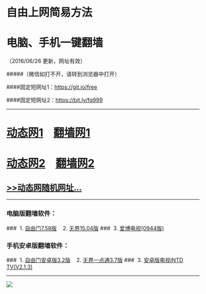 # 自由上网简易方法
# 电脑、手机一键翻墙
（2016/06/26 更新，网址有效）

#####（微信如打不开，请转到浏览器中打开）

####固定短网址1：https://git.io/free

####固定短网址2：https://bit.ly/fq999


***
# <a href="https://s4.tiandk.net/626/1" target="_blank">动态网1</a>&nbsp;&nbsp;&nbsp;&nbsp;<a href="https://fq1.fq99.org" target="_blank">翻墙网1</a>

# <a href="https://d2sqxeyfhda2vw.cloudfront.net/dtsj1.php" target="_blank">动态网2</a>&nbsp;&nbsp;&nbsp;&nbsp;<a href="https://d3ibs68n75kt7y.cloudfront.net/fqsj.php/625" target="_blank">翻墙网2</a>

## <a href="https://d30pgtt8deaqk7.cloudfront.net/fqsj.php?urlt=urldt.php" target="_blank">>>动态网随机网址...</a>

***

### 电脑版翻墙软件：
###&nbsp;&nbsp;1. <a href="http://fq-04.mabil.org/fgget.php?fid=fg758p.zip" target="_blank">自由门7.58版</a>&nbsp;&nbsp;&nbsp;&nbsp;2. <a href="http://fq-04.mabil.org/fgget.php?fid=u1504.zip" target="_blank">无界15.04版</a>
###&nbsp;&nbsp;3. <a href="http://fq-04.mabil.org/fgget.php?fid=GreeniPPOTV_Setup_Ver12Build944b.zip" target="_blank">爱博电视(0944版)</a>

### 手机安卓版翻墙软件：
###&nbsp;&nbsp;1. <a href="http://fq-04.mabil.org/fgget.php?fid=fgma32.apk" target="_blank">自由门安卓版3.2版</a>&nbsp;&nbsp;&nbsp;&nbsp;2. <a href="http://fq-04.mabil.org/fgget.php?fid=um3.7.apk" target="_blank">无界一点通3.7版</a>
###&nbsp;&nbsp;3. <a href="http://fq-04.mabil.org/fgget.php?fid=iNTD_TV.apk" target="_blank">安卓版电视iNTD TV(V2.1.3)</a>

***

<p><img src="http://fq-04.mabil.org/pic/yjfq-20160613ok.png"></p> 
